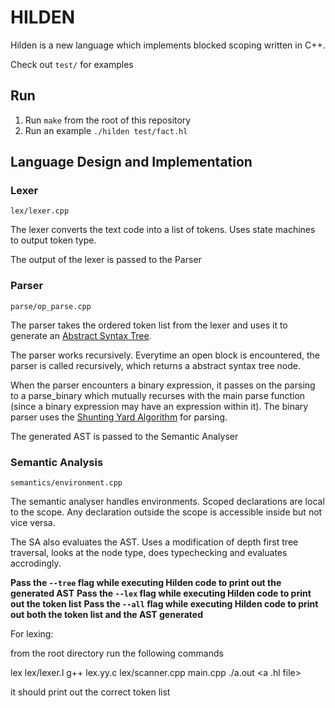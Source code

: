 # HILDEN

Hilden is a new language which implements blocked scoping written in C++.

Check out `test/` for examples

## Run

1. Run `make` from the root of this repository
2. Run an example `./hilden test/fact.hl`

## Language Design and Implementation

### Lexer
`lex/lexer.cpp`

The lexer converts the text code into a list of tokens. Uses state machines to output token type.

The output of the lexer is passed to the Parser

### Parser
`parse/op_parse.cpp`

The parser takes the ordered token list from the lexer and uses it to generate an [Abstract Syntax Tree](https://en.wikipedia.org/wiki/Abstract_syntax_tree).

The parser works recursively. Everytime an open block is encountered, the parser is called recursively, which returns a abstract syntax tree node.

When the parser encounters a binary expression, it passes on the parsing to a parse_binary which mutually recurses with the main parse function (since a binary expression may have an expression within it). The binary parser uses the [Shunting Yard Algorithm](https://en.wikipedia.org/wiki/Shunting_yard_algorithm) for parsing.

The generated AST is passed to the Semantic Analyser

### Semantic Analysis
`semantics/environment.cpp`

The semantic analyser handles environments. Scoped declarations are local to the scope. Any declaration outside the scope is accessible inside but not vice versa.

The SA also evaluates the AST. Uses a modification of depth first tree traversal, looks at the node type, does typechecking and evaluates accrodingly.

**Pass the `--tree` flag while executing Hilden code to print out the generated AST**
**Pass the `--lex` flag while executing Hilden code to print out the token list**
**Pass the `--all` flag while executing Hilden code to print out both the token list and the AST generated** 

For lexing:

from the root directory run the following commands

lex lex/lexer.l
g++ lex.yy.c lex/scanner.cpp main.cpp
./a.out <a .hl file>

it should print out the correct token list

